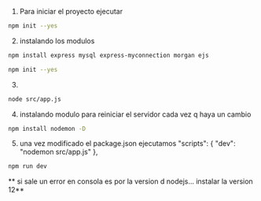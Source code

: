1. Para iniciar el proyecto ejecutar
```bash
npm init --yes
```
2. instalando los modulos
```bash
npm install express mysql express-myconnection morgan ejs

npm init --yes
```
3.
```bash
node src/app.js
```
4. instalando modulo para reiniciar el servidor cada vez q haya un cambio
```bash
npm install nodemon -D
```
5. una vez modificado el package.json ejecutamos 
"scripts": {
    "dev": "nodemon src/app.js"
  },
```bash
npm run dev
```
** si sale un error en consola es por la version d nodejs... instalar la version 12**